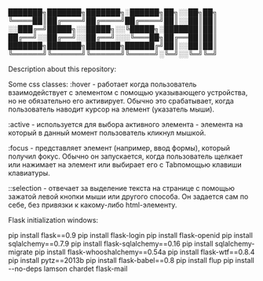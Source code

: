 ███████╗███████╗███████╗░██████╗██╗░░██╗██╗ ╚════██║██╔════╝██╔════╝██╔════╝██║░░██║██║ ░░███╔═╝█████╗░░█████╗░░╚█████╗░███████║██║ ██╔══╝░░██╔══╝░░██╔══╝░░░╚═══██╗██╔══██║██║ ███████╗███████╗███████╗██████╔╝██║░░██║██║ ╚══════╝╚══════╝╚══════╝╚═════╝░╚═╝░░╚═╝╚═╝

Description about this repository:

Some css classes:
:hover - работает когда пользователь взаимодействует с элементом с помощью указывающего устройства, но не обязательно его активирует. Обычно это срабатывает, когда пользователь наводит курсор на элемент (указатель мыши).

:active - используется для выбора активного элемента - элемента на который в данный момент пользователь кликнул мышкой.

:focus - представляет элемент (например, ввод формы), который получил фокус. Обычно он запускается, когда пользователь щелкает или нажимает на элемент или выбирает его с Tabпомощью клавиши клавиатуры.

::selection - отвечает за выделение текста на странице с помощью зажатой левой кнопки мыши или другого способа. Он задается сам по себе, без привязки к какому-либо html-элементу.

Flask initialization windows:

pip install flask==0.9
pip install flask-login
pip install flask-openid
pip install sqlalchemy==0.7.9
pip install flask-sqlalchemy==0.16
pip install sqlalchemy-migrate
pip install flask-whooshalchemy==0.54a
pip install flask-wtf==0.8.4
pip install pytz==2013b
pip install flask-babel==0.8
pip install flup
pip install --no-deps lamson chardet flask-mail
